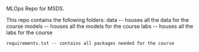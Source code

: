 MLOps Repo for MSDS.

This repo contains the following folders:
    data -- houses all the data for the course
    models -- houses all the models for the course
    labs -- houses all the labs for the course

    requirements.txt -- contains all packages needed for the course

